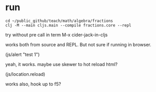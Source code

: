 # run
```
cd ~/public_github/teach/math/algebra/fractions
clj -M --main cljs.main --compile fractions.core --repl
```

try without pre call in term
M-x cider-jack-in-cljs

works both from source and REPL. But not sure if running in browser.

(js/alert "test 1")

yeah, it works. maybe use skewer to hot reload html?

(js/location.reload)

works also, hook up to f5?

